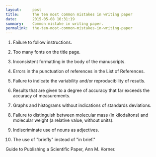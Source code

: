 ```yaml
---
layout:     post
title:      The ten most common mistakes in writing paper
date:       2015-05-08 10:31:19
summary:    Common mistake in writing paper.
permalink:	the-ten-most-common-mistakes-in-writing-paper
---
```


1. Failure to follow instructions.

2. Too many fonts on the title page.

3. Inconsistent formatting in the body of the manuscripts.

4. Errors in the punctuation of references in the List of References.

5. Failure to indicate the variability and/or reproducibility of resutls.

6. Results that are given to a degree of accuracy that far exceeds the accuracy of measurements.

7. Graphs and histograms without indications of standards deviations.

8. Failure to distinguish between molecular mass (in kilodaltons) and molecular weight (a relative value, without units).

9. Indiscriminate use of nouns as adjectives.

10. The use of "briefly" instead of "in brief."

 

Guide to Publishing a Scientific Paper, Ann M. Korner.